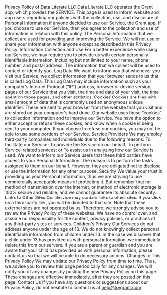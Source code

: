 Privacy Policy of Data Literate LLC Data Literate LLC operates the Grant app, which provides the SERVICE. This page is used to
inform website and app users regarding our policies with the collection, use, and disclosure of Personal Information if anyone
decided to use our Service, the Grant app. If you choose to use our Service, then you agree to the collection and use of
information in relation with this policy. The Personal Information that we collect are used for providing and improving the
Service. We will not use or share your information with anyone except as described in this Privacy Policy. Information Collection
and Use For a better experience while using our Service, we may require you to provide us with certain personally identifiable
information, including but not limited to your name, phone number, and postal address. The information that we collect will
be used to contact or identify you. Log Data We want to inform you that whenever you visit our Service, we collect information
that your browser sends to us that is called Log Data. This Log Data may include information such as your computer's Internet
Protocol (“IP”) address, browser or device version, pages of our Service that you visit, the time and date of your visit,
the time spent on those pages, and other statistics. Cookies Cookies are files with small amount of data that is commonly
used an anonymous unique identifier. These are sent to your browser from the website that you visit and are stored on your
computer's hard drive. Our website uses these “cookies” to collection information and to improve our Service. You have the
option to either accept or refuse these cookies, and know when a cookie is being sent to your computer. If you choose to
refuse our cookies, you may not be able to use some portions of our Service. Service Providers We may employ third-party
companies and individuals due to the following reasons: To facilitate our Service; To provide the Service on our behalf;
To perform Service-related services; or To assist us in analyzing how our Service is used. We want to inform our Service
users that these third parties have access to your Personal Information. The reason is to perform the tasks assigned to them
on our behalf. However, they are obligated not to disclose or use the information for any other purpose. Security We value
your trust in providing us your Personal Information, thus we are striving to use commercially acceptable means of protecting
it. But remember that no method of transmission over the internet, or method of electronic storage is 100% secure and reliable,
and we cannot guarantee its absolute security. Links to Other Sites Our Service may contain links to other sites. If you
click on a third-party link, you will be directed to that site. Note that these external sites are not operated by us. Therefore,
we strongly advise you to review the Privacy Policy of these websites. We have no control over, and assume no responsibility
for the content, privacy policies, or practices of any third-party sites or services. Children's Privacy Our Services do
not address anyone under the age of 13. We do not knowingly collect personal identifiable information from children under
13. In the case we discover that a child under 13 has provided us with personal information, we immediately delete this from
our servers. If you are a parent or guardian and you are aware that your child has provided us with personal information,
please contact us so that we will be able to do necessary actions. Changes to This Privacy Policy We may update our Privacy
Policy from time to time. Thus, we advise you to review this page periodically for any changes. We will notify you of any
changes by posting the new Privacy Policy on this page. These changes are effective immediately, after they are posted on
this page. Contact Us If you have any questions or suggestions about our Privacy Policy, do not hesitate to contact us at
help@trygrant.com